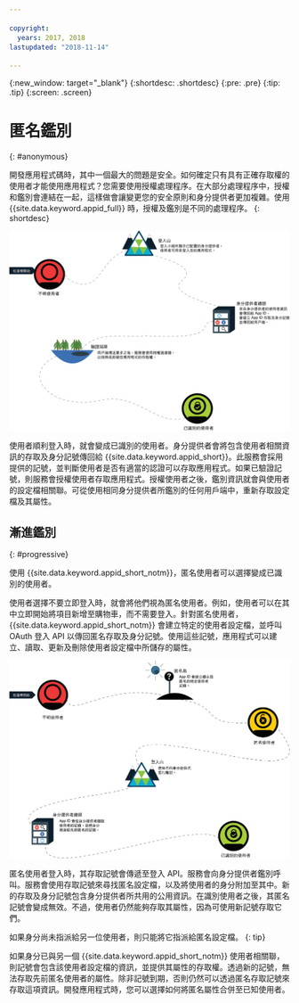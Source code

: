 ```yaml
---

copyright:
  years: 2017, 2018
lastupdated: "2018-11-14"

---
```


{:new_window: target="_blank"}
{:shortdesc: .shortdesc}
{:pre: .pre}
{:tip: .tip}
{:screen: .screen}

# 匿名鑑別
{: #anonymous}

開發應用程式碼時，其中一個最大的問題是安全。如何確定只有具有正確存取權的使用者才能使用應用程式？您需要使用授權處理程序。在大部分處理程序中，授權和鑑別會連結在一起，這樣做會讓變更您的安全原則和身分提供者更加複雜。使用 {{site.data.keyword.appid_full}} 時，授權及鑑別是不同的處理程序。
{: shortdesc}


![要成為已識別使用者的路徑。](images/authenticationtrail.png)

使用者順利登入時，就會變成已識別的使用者。身分提供者會將包含使用者相關資訊的存取及身分記號傳回給 {{site.data.keyword.appid_short}}。此服務會採用提供的記號，並判斷使用者是否有適當的認證可以存取應用程式。如果已驗證記號，則服務會授權使用者存取應用程式。授權使用者之後，鑑別資訊就會與使用者的設定檔相關聯。可從使用相同身分提供者所鑑別的任何用戶端中，重新存取設定檔及其屬性。

## 漸進鑑別
{: #progressive}

使用 {{site.data.keyword.appid_short_notm}}，匿名使用者可以選擇變成已識別的使用者。

使用者選擇不要立即登入時，就會將他們視為匿名使用者。例如，使用者可以在其中立即開始將項目新增至購物車，而不需要登入。針對匿名使用者，{{site.data.keyword.appid_short_notm}} 會建立特定的使用者設定檔，並呼叫 OAuth 登入 API 以傳回匿名存取及身分記號。使用這些記號，應用程式可以建立、讀取、更新及刪除使用者設定檔中所儲存的屬性。

![使用者以匿名開始時變成已識別使用者的路徑。](images/anon-authenticationtrail.png)

匿名使用者登入時，其存取記號會傳遞至登入 API。服務會向身分提供者鑑別呼叫。服務會使用存取記號來尋找匿名設定檔，以及將使用者的身分附加至其中。新的存取及身分記號包含身分提供者所共用的公用資訊。在識別使用者之後，其匿名記號會變成無效。不過，使用者仍然能夠存取其屬性，因為可使用新記號存取它們。

如果身分尚未指派給另一位使用者，則只能將它指派給匿名設定檔。
{: tip}

如果身分已與另一個 {{site.data.keyword.appid_short_notm}} 使用者相關聯，則記號會包含該使用者設定檔的資訊，並提供其屬性的存取權。透過新的記號，無法存取先前匿名使用者的屬性。除非記號到期，否則仍然可以透過匿名存取記號來存取這項資訊。開發應用程式時，您可以選擇如何將匿名屬性合併至已知使用者。

